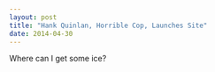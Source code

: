 ```yaml
---
layout: post
title: "Hank Quinlan, Horrible Cop, Launches Site"
date: 2014-04-30
---
```


Where can I get some ice?
